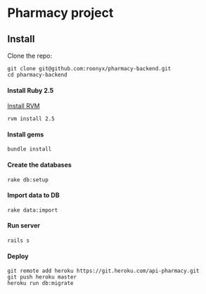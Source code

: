 # Pharmacy project

## Install

Clone the repo:
```
git clone git@github.com:roonyx/pharmacy-backend.git
cd pharmacy-backend
```

#### Install Ruby 2.5

[Install RVM](https://rvm.io/rvm/install)

```
rvm install 2.5
```

#### Install gems
```
bundle install
```

#### Create the databases
```
rake db:setup
```

#### Import data to DB
```
rake data:import
```

#### Run server
```
rails s
```

#### Deploy
```
git remote add heroku https://git.heroku.com/api-pharmacy.git
git push heroku master
heroku run db:migrate
```
